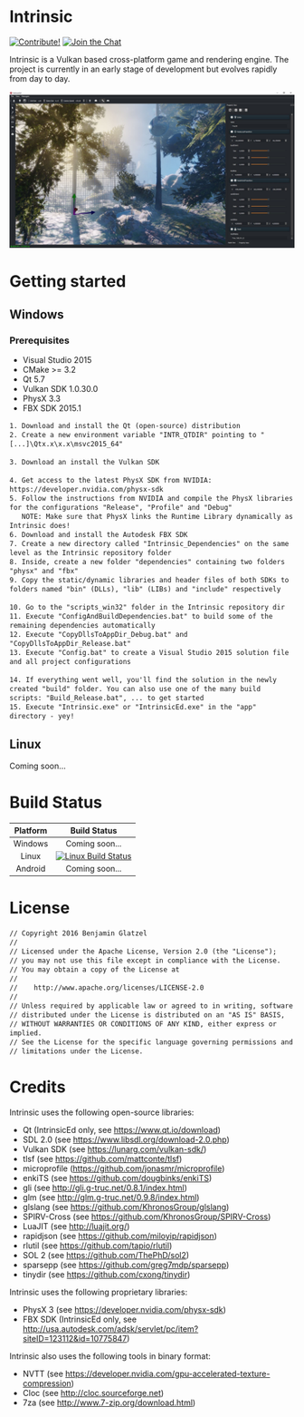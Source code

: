 # Intrinsic

[![Contribute!](https://img.shields.io/badge/contributions-welcome-brightgreen.svg?style=flat)](https://github.com/begla/Intrinsic/issues) [![Join the Chat](https://badges.gitter.im/Join%20Chat.svg)](https://gitter.im/Intrinsic-Engine/Lobby?utm_source=badge&utm_medium=badge&utm_campaign=pr-badge&utm_content=badge)

Intrinsic is a Vulkan based cross-platform game and rendering engine. The project is currently in an early stage of development but evolves rapidly from day to day.

![Intrinsic](media/screenshot3.jpg)

# Getting started

## Windows

### Prerequisites

* Visual Studio 2015
* CMake >= 3.2
* Qt 5.7
* Vulkan SDK 1.0.30.0
* PhysX 3.3
* FBX SDK 2015.1

```
1. Download and install the Qt (open-source) distribution
2. Create a new environment variable "INTR_QTDIR" pointing to "[...]\Qtx.x\x.x\msvc2015_64"

3. Download an install the Vulkan SDK

4. Get access to the latest PhysX SDK from NVIDIA: https://developer.nvidia.com/physx-sdk
5. Follow the instructions from NVIDIA and compile the PhysX libraries for the configurations "Release", "Profile" and "Debug"
   NOTE: Make sure that PhysX links the Runtime Library dynamically as Intrinsic does!
6. Download and install the Autodesk FBX SDK
7. Create a new directory called "Intrinsic_Dependencies" on the same level as the Intrinsic repository folder
8. Inside, create a new folder "dependencies" containing two folders "physx" and "fbx"
9. Copy the static/dynamic libraries and header files of both SDKs to folders named "bin" (DLLs), "lib" (LIBs) and "include" respectively

10. Go to the "scripts_win32" folder in the Intrinsic repository dir
11. Execute "ConfigAndBuildDependencies.bat" to build some of the remaining dependencies automatically
12. Execute "CopyDllsToAppDir_Debug.bat" and "CopyDllsToAppDir_Release.bat"
13. Execute "Config.bat" to create a Visual Studio 2015 solution file and all project configurations

14. If everything went well, you'll find the solution in the newly created "build" folder. You can also use one of the many build scripts: "Build_Release.bat", ... to get started
15. Execute "Intrinsic.exe" or "IntrinsicEd.exe" in the "app" directory - yey!
```

## Linux

Coming soon...

# Build Status

| Platform | Build Status |
|:--------:|:------------:|
| Windows  | Coming soon... |
| Linux    |  [![Linux Build Status](https://travis-ci.org/begla/Intrinsic.svg?branch=master)](https://travis-ci.org/begla/Intrinsic) |
| Android  | Coming soon... |

# License

```
// Copyright 2016 Benjamin Glatzel
//
// Licensed under the Apache License, Version 2.0 (the "License");
// you may not use this file except in compliance with the License.
// You may obtain a copy of the License at
//
//    http://www.apache.org/licenses/LICENSE-2.0
//
// Unless required by applicable law or agreed to in writing, software
// distributed under the License is distributed on an "AS IS" BASIS,
// WITHOUT WARRANTIES OR CONDITIONS OF ANY KIND, either express or implied.
// See the License for the specific language governing permissions and
// limitations under the License.
```

# Credits

Intrinsic uses the following open-source libraries:

* Qt (IntrinsicEd only, see https://www.qt.io/download)
* SDL 2.0 (see https://www.libsdl.org/download-2.0.php)
* Vulkan SDK (see https://lunarg.com/vulkan-sdk/)
* tlsf (see https://github.com/mattconte/tlsf)
* microprofile (https://github.com/jonasmr/microprofile)
* enkiTS (see https://github.com/dougbinks/enkiTS)
* gli (see http://gli.g-truc.net/0.8.1/index.html)
* glm (see http://glm.g-truc.net/0.9.8/index.html)
* glslang (see https://github.com/KhronosGroup/glslang)
* SPIRV-Cross (see https://github.com/KhronosGroup/SPIRV-Cross)
* LuaJIT (see http://luajit.org/)
* rapidjson (see https://github.com/miloyip/rapidjson)
* rlutil (see https://github.com/tapio/rlutil)
* SOL 2 (see https://github.com/ThePhD/sol2)
* sparsepp (see https://github.com/greg7mdp/sparsepp)
* tinydir (see https://github.com/cxong/tinydir)

Intrinsic uses the following proprietary libraries:

* PhysX 3 (see https://developer.nvidia.com/physx-sdk)
* FBX SDK (IntrinsicEd only, see http://usa.autodesk.com/adsk/servlet/pc/item?siteID=123112&id=10775847)

Intrinsic also uses the following tools in binary format:

* NVTT (see https://developer.nvidia.com/gpu-accelerated-texture-compression)
* Cloc (see http://cloc.sourceforge.net)
* 7za (see http://www.7-zip.org/download.html)
